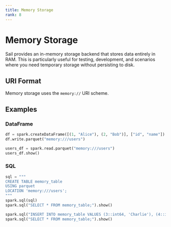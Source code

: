 ```yaml
---
title: Memory Storage
rank: 8
---
```


# Memory Storage

Sail provides an in-memory storage backend that stores data entirely in RAM. This is particularly useful for testing, development, and scenarios where you need temporary storage without persisting to disk.

## URI Format

Memory storage uses the `memory://` URI scheme.

## Examples

### DataFrame

```python
df = spark.createDataFrame([(1, "Alice"), (2, "Bob")], ["id", "name"])
df.write.parquet("memory:///users")

users_df = spark.read.parquet("memory:///users")
users_df.show()
```

### SQL

```python
sql = """
CREATE TABLE memory_table
USING parquet
LOCATION 'memory:///users';
"""
spark.sql(sql)
spark.sql("SELECT * FROM memory_table;").show()

spark.sql("INSERT INTO memory_table VALUES (3::int64, 'Charlie'), (4::int64, 'David');")
spark.sql("SELECT * FROM memory_table;").show()
```
